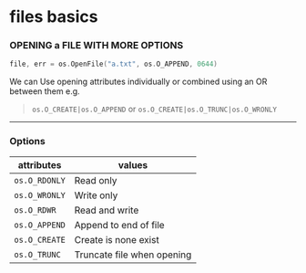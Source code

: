 # files basics


### OPENING a FILE WITH MORE OPTIONS

```go
file, err = os.OpenFile("a.txt", os.O_APPEND, 0644)
```

We can Use opening attributes individually or combined using an OR between them e.g.
>  `os.O_CREATE|os.O_APPEND`
or `os.O_CREATE|os.O_TRUNC|os.O_WRONLY`
-----------
### Options

|attributes|values        |
|---------|---------------|
|`os.O_RDONLY`| Read only |
|`os.O_WRONLY`| Write only |
|`os.O_RDWR` | Read and write |
|`os.O_APPEND`| Append to end of file |
|`os.O_CREATE`| Create is none exist |
|`os.O_TRUNC` | Truncate file when opening |
